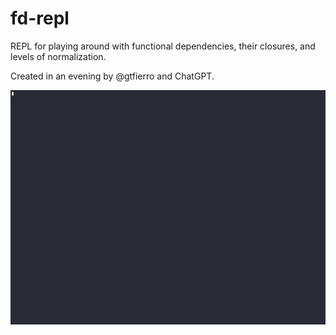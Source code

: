 # fd-repl

REPL for playing around with functional dependencies, their closures, and levels of normalization.

Created in an evening by @gtfierro and ChatGPT.

![](.github/demo.gif)
